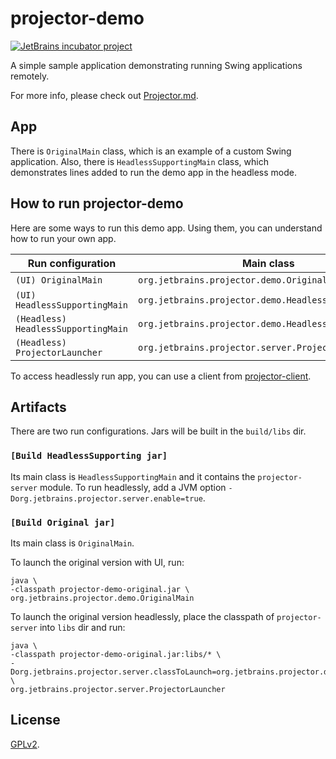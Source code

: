 # projector-demo
[![JetBrains incubator project](https://jb.gg/badges/incubator.svg)](https://confluence.jetbrains.com/display/ALL/JetBrains+on+GitHub)

A simple sample application demonstrating running Swing applications remotely.

For more info, please check out [Projector.md](https://github.com/JetBrains/projector-server/blob/master/docs/Projector.md).

## App
There is `OriginalMain` class, which is an example of a custom Swing application. Also, there is `HeadlessSupportingMain` class, which demonstrates lines added to run the demo app in the headless mode.

## How to run projector-demo
Here are some ways to run this demo app. Using them, you can understand how to run your own app.

Run configuration | Main class | VM option
---|---|---
`(UI) OriginalMain` | `org.jetbrains.projector.demo.OriginalMain` | Blank
`(UI) HeadlessSupportingMain` | `org.jetbrains.projector.demo.HeadlessSupportingMain` | Blank
`(Headless) HeadlessSupportingMain` | `org.jetbrains.projector.demo.HeadlessSupportingMain` | `-Dorg.jetbrains.projector.server.enable=true`
`(Headless) ProjectorLauncher` | `org.jetbrains.projector.server.ProjectorLauncher` | `-Dorg.jetbrains.projector.server.classToLaunch=org.jetbrains.projector.demo.OriginalMain`

To access headlessly run app, you can use a client from [projector-client](https://github.com/JetBrains/projector-client).

## Artifacts
There are two run configurations. Jars will be built in the `build/libs` dir.

### `[Build HeadlessSupporting jar]`
Its main class is `HeadlessSupportingMain` and it contains the `projector-server` module. To run headlessly, add a JVM option `-Dorg.jetbrains.projector.server.enable=true`.

### `[Build Original jar]`
Its main class is `OriginalMain`.

To launch the original version with UI, run:
```Shell Script
java \
-classpath projector-demo-original.jar \
org.jetbrains.projector.demo.OriginalMain
```

To launch the original version headlessly, place the classpath of `projector-server` into `libs` dir and run:
```Shell Script
java \
-classpath projector-demo-original.jar:libs/* \
-Dorg.jetbrains.projector.server.classToLaunch=org.jetbrains.projector.demo.OriginalMain \
org.jetbrains.projector.server.ProjectorLauncher
```

## License
[GPLv2](LICENSE.txt).
